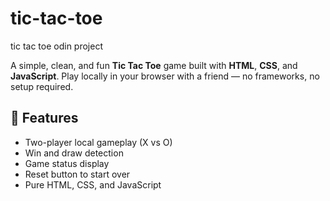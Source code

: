 # tic-tac-toe
tic tac toe odin project

A simple, clean, and fun **Tic Tac Toe** game built with **HTML**, **CSS**, and **JavaScript**. Play locally in your browser with a friend — no frameworks, no setup required.

## 🧠 Features

- Two-player local gameplay (X vs O)
- Win and draw detection
- Game status display
- Reset button to start over
- Pure HTML, CSS, and JavaScript
